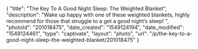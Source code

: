 {
    "title": "The Key To A Good Night Sleep: The Weighted Blanket",
    "description": "Wake up happy with one of these weighted blankets, highly recommend for those that struggle to a get a good night’s sleep! ",
    "photoId": "201018475",
    "date_created": "1549124194",
    "date_modified": "1549124461",
    "type": "captivate",
    "layout": "photo",
    "url": "\/p\/the-key-to-a-good-night-sleep-the-weighted-blanket\/201018475"
}